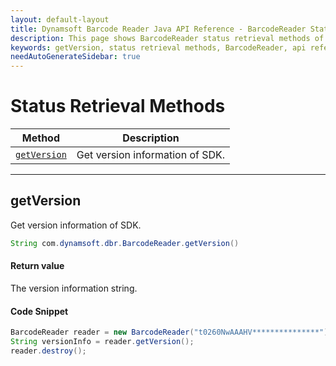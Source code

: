 ```yaml
---
layout: default-layout
title: Dynamsoft Barcode Reader Java API Reference - BarcodeReader Status Retrieval Methods
description: This page shows BarcodeReader status retrieval methods of Dynamsoft Barcode Reader for Java SDK API Reference.
keywords: getVersion, status retrieval methods, BarcodeReader, api reference, java
needAutoGenerateSidebar: true
---
```


# Status Retrieval Methods

  | Method               | Description |
  |----------------------|-------------|
  | [`getVersion`](#getversion) | Get version information of SDK.|

  ---






## getVersion

Get version information of SDK.

```java
String com.dynamsoft.dbr.BarcodeReader.getVersion()	
```

#### Return value
The version information string.

#### Code Snippet
```java
BarcodeReader reader = new BarcodeReader("t0260NwAAAHV***************");
String versionInfo = reader.getVersion();
reader.destroy();
```
